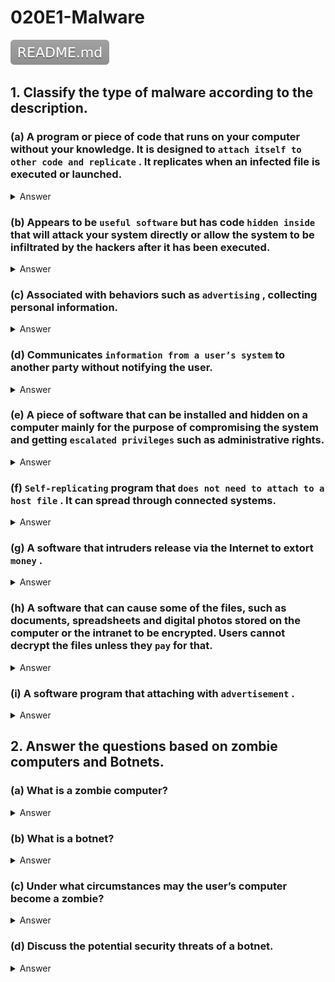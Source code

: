 # 020E1-Malware

[![](README.svg)](README.md)

## 1. Classify the type of malware according to the description.

### (a) A program or piece of code that runs on your computer without your knowledge. It is designed to `attach itself to other code and replicate` . It replicates when an infected file is executed or launched.

<details>
<summary>Answer</summary>
<p>
Computer virus
</p>
</details>  

### (b) Appears to be `useful software` but has code `hidden inside` that will attack your system directly or allow the system to be infiltrated by the hackers after it has been executed.

<details>
<summary>Answer</summary>
<p>
Trojan horse
</p>
</details>  

### (c) Associated with behaviors such as `advertising` , collecting personal information.

<details>
<summary>Answer</summary>
<p>
Adware
</p>
</details>  

### (d) Communicates `information from a user’s system` to another party without notifying the user.

<details>
<summary>Answer</summary>
<p>
Spyware
</p>
</details>  

### (e) A piece of software that can be installed and hidden on a computer mainly for the purpose of compromising the system and getting `escalated privileges` such as administrative rights.

<details>
<summary>Answer</summary>
<p>
Rootkit
</p>
</details>  

### (f) `Self-replicating` program that `does not need to attach to a host file` . It can spread through connected systems.

<details>
<summary>Answer</summary>
<p>
Computer worm
</p>
</details>  

### (g) A software that intruders release via the Internet to extort `money` .

<details>
<summary>Answer</summary>
<p>
Ransomware
</p>
</details>  

### (h) A software that can cause some of the files, such as documents, spreadsheets and digital photos stored on the computer or the intranet to be encrypted. Users cannot decrypt the files unless they `pay` for that.

<details>
<summary>Answer</summary>
<p>
Ransomware
</p>
</details>  

### (i) A software program that attaching with `advertisement` .

<details>
<summary>Answer</summary>
<p>
Adware
</p>
</details>  

## 2. Answer the questions based on zombie computers and Botnets.

### (a) What is a zombie computer?

<details>
<summary>Answer</summary>
<p>
Zombie computer (Zombie or Bot) is a computer connected to the Internet that has been compromised and controlled by an attacker without user’s consent.
<details>
<summary>Translate</summary>
<p>
殭屍計算機（或殭屍BOT）是連接, 而無需用戶的許可, 已受損和控制由攻擊者因特網的計算機。
</p>
</details>  
</p>
</details>  

### (b) What is a botnet?

<details>
<summary>Answer</summary>
<p>
Zombie network (Botnet) refers to a network of zombie computers under the remote control by an attacker. Attackers control their botnets through some command and control centres to perform illegal activities.
<details>
<summary>Translate</summary>
<p>
殭屍網絡（殭屍網絡）被攻擊者是指殭屍計算機的遠程控制下的網絡。攻擊者通過控制一些指揮控制中心殭屍網絡進行非法活動。
</p>
</details>  
</p>
</details>  

### (c) Under what circumstances may the user’s computer become a zombie?

<details>
<summary>Answer</summary>
<p>
If your computer is infected by malicious code such as Trojan Horse, the user’s computer may be controlled by an attacker and may become a zombie.
<details>
<summary>Translate</summary>
<p>
如果您的計算機被惡意代碼, 如木馬感染, 用戶的計算機可以被攻擊者控制, 並可能成為一個殭屍。
</p>
</details>  
</p>
</details>  

### (d) Discuss the potential security threats of a botnet.

<details>
<summary>Answer</summary>
<p>
An attacker usually controls the zombies in a botnet remotely and secretly to steal data from the zombies, and to perform malicious activities in the Internet including sending spam emails and attacking other computers and servers.

Attackers can control thousands of zombies in a botnet and perform massive attack to the same target at the same time, which can make the system hang and trigger a Denial of Service (DoS) attack.
<details>
<summary>Translate</summary>
<p>
攻擊者通常控制殭屍網絡遠程, 偷偷從殭屍竊取數據, 並在互聯網上, 包括發送垃圾郵件和攻擊其他計算機和服務器執行惡意活動的殭屍。

攻擊者可以控制成千上萬的殭屍的殭屍網絡, 並進行大規模的攻擊在同一時間同一個目標, 它可以使系統掛起, 引發拒絕服務（DoS）攻擊。
</p>
</details>  
</p>
</details>  
